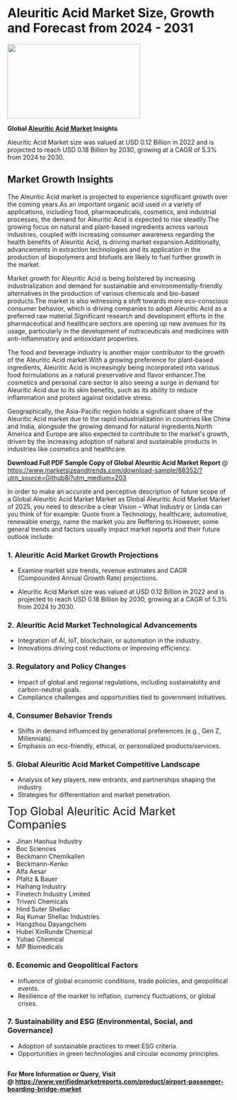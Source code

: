 <H1>Aleuritic Acid Market Size, Growth and Forecast from 2024 - 2031</H1><img class="aligncenter size-medium wp-image-584254" src="https://thirdeyenews.in/wp-content/uploads/2024/09/Global-Market-Research-300x168.jpeg" alt="" width="300" height="168" /><p><strong>Global&nbsp;<a href="https://www.marketsizeandtrends.com/download-sample/88352/?utm_source=Github8j?utm_medium=203">Aleuritic Acid Market</a> Insights</strong></p><p>Aleuritic Acid Market size was valued at USD 0.12 Billion in 2022 and is projected to reach USD 0.18 Billion by 2030, growing at a CAGR of 5.3% from 2024 to 2030.</p><p><h2>Market Growth Insights</h2> <p>The Aleuritic Acid market is projected to experience significant growth over the coming years.As an important organic acid used in a variety of applications, including food, pharmaceuticals, cosmetics, and industrial processes, the demand for Aleuritic Acid is expected to rise steadily.The growing focus on natural and plant-based ingredients across various industries, coupled with increasing consumer awareness regarding the health benefits of Aleuritic Acid, is driving market expansion.Additionally, advancements in extraction technologies and its application in the production of biopolymers and biofuels are likely to fuel further growth in the market.</p> <p>Market growth for Aleuritic Acid is being bolstered by increasing industrialization and demand for sustainable and environmentally-friendly alternatives in the production of various chemicals and bio-based products.The market is also witnessing a shift towards more eco-conscious consumer behavior, which is driving companies to adopt Aleuritic Acid as a preferred raw material.Significant research and development efforts in the pharmaceutical and healthcare sectors are opening up new avenues for its usage, particularly in the development of nutraceuticals and medicines with anti-inflammatory and antioxidant properties.</p> <p>The food and beverage industry is another major contributor to the growth of the Aleuritic Acid market.With a growing preference for plant-based ingredients, Aleuritic Acid is increasingly being incorporated into various food formulations as a natural preservative and flavor enhancer.The cosmetics and personal care sector is also seeing a surge in demand for Aleuritic Acid due to its skin benefits, such as its ability to reduce inflammation and protect against oxidative stress.</p> <p>Geographically, the Asia-Pacific region holds a significant share of the Aleuritic Acid market due to the rapid industrialization in countries like China and India, alongside the growing demand for natural ingredients.North America and Europe are also expected to contribute to the market's growth, driven by the increasing adoption of natural and sustainable products in industries like cosmetics and healthcare.</p> <p><span class=""><strong>Download Full PDF Sample Copy of Global Aleuritic Acid Market Report</strong> @ <a href="https://www.marketsizeandtrends.com/download-sample/88352/?utm_source=Github8j?utm_medium=203" target="_blank">https://www.marketsizeandtrends.com/download-sample/88352/?utm_source=Github8j?utm_medium=203</a></span></p><p>In order to make an accurate and perceptive description of future scope of a Global&nbsp;Aleuritic Acid Market Market as Global&nbsp;Aleuritic Acid Market Market of 2025, you need to describe a clear Vision &ndash; What Industry or Linda can you think of for example: Quote from a Technology, healthcare, automotive, renewable energy, name the market you are Reffering to.However, some general trends and factors usually impact market reports and their future outlook include:</p><h3>1.&nbsp;<strong>Aleuritic Acid Market Growth Projections</strong></h3><ul><li>Examine market size trends, revenue estimates and CAGR (Compounded Annual Growth Rate) projections.</li><li><p>Aleuritic Acid Market size was valued at USD 0.12 Billion in 2022 and is projected to reach USD 0.18 Billion by 2030, growing at a CAGR of 5.3% from 2024 to 2030.</p></li></ul><h3>2.&nbsp;<strong>Aleuritic Acid Market Technological Advancements</strong></h3><ul><li>Integration of AI, IoT, blockchain, or automation in the industry.</li><li>Innovations driving cost reductions or improving efficiency.</li></ul><h3>3.&nbsp;<strong>Regulatory and Policy Changes</strong></h3><ul><li>Impact of global and regional regulations, including sustainability and carbon-neutral goals.</li><li>Compliance challenges and opportunities tied to government initiatives.</li></ul><h3>4.&nbsp;<strong>Consumer Behavior Trends</strong></h3><ul><li>Shifts in demand influenced by generational preferences (e.g., Gen Z, Millennials).</li><li>Emphasis on eco-friendly, ethical, or personalized products/services.</li></ul><h3>5.&nbsp;<strong>Global Aleuritic Acid Market Competitive Landscape</strong></h3><ul><li>Analysis of key players, new entrants, and partnerships shaping the industry.</li><li>Strategies for differentiation and market penetration.</li></ul><p data-pm-slice="1 1 []"><span style="color: inherit; font-family: inherit; font-size: 25px;">Top Global Aleuritic Acid Market Companies</span></p><div class="" data-test-id=""><p><li>Jinan Haohua Industry</li><li> Boc Sciences</li><li> Beckmann Chemikalien</li><li> Beckmann-Kenko</li><li> Alfa Aesar</li><li> Pfaltz & Bauer</li><li> Haihang Industry</li><li> Finetech Industry Limited</li><li> Triveni Chemicals</li><li> Hind Suter Shellac</li><li> Raj Kumar Shellac Industries</li><li> Hangzhou Dayangchem</li><li> Hubei XinRunde Chemical</li><li> Yuhao Chemical</li><li> MP Biomedicals</li></p></div><h3>6.&nbsp;<strong>Economic and Geopolitical Factors</strong></h3><ul><li>Influence of global economic conditions, trade policies, and geopolitical events.</li><li>Resilience of the market to inflation, currency fluctuations, or global crises.</li></ul><h3>7.&nbsp;<strong>Sustainability and ESG (Environmental, Social, and Governance)</strong></h3><ul><li>Adoption of sustainable practices to meet ESG criteria.</li><li>Opportunities in green technologies and circular economy principles.</li></ul><h2><strong style="font-size: 14px;">For More Information or Query, Visit @&nbsp;</strong><a style="background-color: #ffffff; font-size: 14px;" href="https://www.marketsizeandtrends.com/report/aleuritic-acid-market/" target="_blank">https://www.verifiedmarketreports.com/product/airport-passenger-boarding-bridge-market</a></h2>